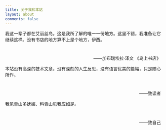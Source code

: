 ```yaml
---
title: 关于我和本站
layout: about 
comments: false
---
```



我这一辈子都在艾丽丝岛，这是我所了解的唯一一份地方。这里不错，我准备让它继续这样。没有书店的地方算不上是个地方，伊西。

<p align="right" style="margin-top:40px">——加布瑞埃拉·泽文 《岛上书店》</p>
本站没有高深的技术文章，没有深刻的人生反思，没有语言优美的篇幅，只是随心所作。
<p align="right" style="margin-top:40px">——致读者</p>
我见青山多妩媚、料青山见我应如是。
<p align="right" style="margin-top:40px">——致自己</p>
